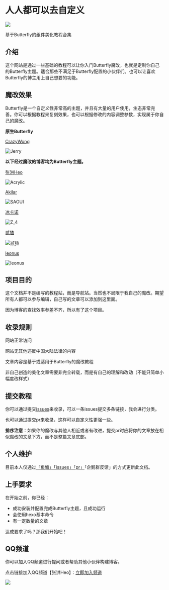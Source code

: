 # 人人都可以去自定义

![](https://bu.dusays.com/2023/03/07/64069fa1348b0.webp)

基于Butterfly的组件美化教程合集

## 介绍

这个网站是通过一些基础的教程可以让你入门Butterfly魔改，也就是定制你自己的Butterfly主题。适合那些不满足于Butterfly配置的小伙伴们。也可以让喜欢Butterfly的博主用上自己想要的功能。

## 魔改效果

Butterfly是一个自定义性非常高的主题，并且有大量的用户使用，生态非常完善。你可以根据教程来复刻效果，也可以根据修改的内容调整参数，实现属于你自己的魔改。

**原生Butterfly**

[CrazyWong](https://blog.crazywong.com/)

![Jerry](https://p.zhheo.com/BLf7G423891181667291198698.png!blogimg)

**以下经过魔改的博客均为Butterfly主题。**

[张洪Heo](https://blog.zhheo.com/)

![Acrylic](https://p.zhheo.com/OzQimm23191181667291251479.png!blogimg)

[Akilar](https://akilar.top/)

![SAOUI](https://p.zhheo.com/HYfddG22891181667291308104.png!blogimg)

[冰卡诺](https://zfe.space/)

![Z_4](https://p.zhheo.com/szRPpO22191181667291361824.png!blogimg)

[贰猹](https://noionion.top/)

![贰猹](https://p.zhheo.com/ZlWysf20891181667291408374.png!blogimg)

[leonus](https://blog.leonus.cn/)

![leonus](https://p.zhheo.com/PYLvwm24891181667291568802.png!blogimg)

## 项目目的

这个文档并不是编写的教程站，而是导航站。当然也不局限于我自己的魔改。期望所有人都可以参与编辑，自己写的文章可以添加到这里面。

因为博客的查找效率参差不齐，所以有了这个项目。

## 收录规则

网站正常访问

网站无其他违反中国大陆法律的内容

文章内容是基于或适用于Butterfly的魔改教程

非自己创造的美化文章需要非完全转载，而是有自己的理解和改动（不能只简单小幅度改样式）

## 提交教程

你可以通过提交[issues](https://github.com/zhheo/hexo-butterfly-editor/issues)来收录，可以一条issues提交多条链接，我会进行分类。

也可以通过提交pr来收录，这样可以自定义性更强一些。

**排序注意**：如果你的魔改与其他人相近或者有改进，提交pr时应将你的文章放在相似魔改的文章下方，而不是整篇文章底部。

## 个人维护

目前本人仅通过[「鱼塘」](https://blog.zhheo.com/moments/)[「issues」](https://github.com/zhheo/hexo-butterfly-editor/issues)[「pr」](https://github.com/zhheo/hexo-butterfly-editor/pulls)「企鹅群反馈」的方式更新此文档。

## 上手要求

在开始之前，你已经：

- 成功安装并配置完成Butterfly主题，且成功运行
- 会使用hexo基本命令
- 有一定数量的文章

达成要求了吗？那我们开始吧！

## QQ频道

你可以加入QQ频道进行提问或者帮助其他小伙伴构建博客。

点击链接加入QQ频道【张洪Heo】：[立即加入频道](https://pd.qq.com/s/c0cy521vs)

![](https://bu.dusays.com/2023/05/16/646346c59f6c1.png)